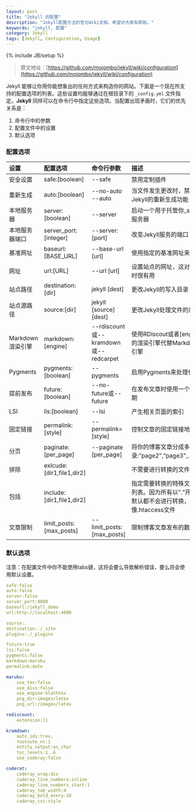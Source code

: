 ```yaml
---
layout: post
title: "Jekyll 的配置"
description: "Jekyll配置方法的官方Wiki文档，希望对大家有帮助。"
keywords: "jekyll, 配置"
category: Jekyll
tags: [Jekyll, Configuration, Usage]
---
```

{% include JB/setup %}

> 原文地址：[https://github.com/mojombo/jekyll/wiki/configuration](https://github.com/mojombo/jekyll/wiki/configuration)

Jekyll 能够让你用你能想象出的任何方式来构造你的网站。下面是一个现在所支持的配置选项的列表。这些设置均能够通过在根目录下的 `_config.yml` 文件指定。**Jekyll** 同样可以在命令行中指定这些选项。当配置出现矛盾时，它们的优先关系是：

<!-- more -->
1. 命令行中的参数
2. 配置文件中的设置
3. 默认选项

### 配置选项

|设置|配置选项|命令行参数|描述|
|:---|:---|:---|:---
|安全设置|safe:[boolean]|--safe|禁用定制插件|
|重新生成|auto:[boolean]|--no-auto --auto|当文件发生更改时，禁用或启用Jekyll的重新生成功能|
|本地服务器|server:[boolean]|--server|启动一个用于托管你_site目录的服务器|
|本地服务器端口|server_port:[integer]|--server:[port]|改变Jekyll服务的端口|
|基准网址|baseurl:[BASE_URL]|--base-url [url]|使用指定的基准网址来运行网站|
|网址|url:[URL]|--url [url]|设置站点的网址，这对环境改变时很有用|
|站点路径|destination:[dir]|jekyll [dest]|更改Jekyll的写入目录|
|站点源路径|source:[dir]|jekyll [source] [dest]|更改Jekyll处理文件的目录|
|Markdown渲染引擎|markdown:[engine]|--rdiscount或--kramdown或--redcarpet|使用RDiscout或者[engine]指定的渲染引擎代替Markdown默认引擎|
|Pygments|pygments:[boolean]|--pygments|启用Pygments来处理代码高亮|
|提前发布|future:[boolean]|--no-future或--future|在发布文章时使用一个未来的日期|
|LSI|lis:[boolean]|--lsi|产生相关页面的索引|
|固定链接|permalink:[style]|--permalink=[style]|控制文章的固定链接地址|
|分页|paginate:[per_page]|--paginate [per_page]|将你的博客文章分成多个子目录:”page2”,”page3”,…“pageN”|
|排除|exlcude:[dir1,file1,dir2]||不需要进行转换的文件列表|
|包括|include:[dir1,file1,dir2]||指定需要转换的特殊文件和目录列表。因为所有以”.”开始的文件默认都不会进行转换，就像.htaccess文件|
|文章限制|limit_posts:[max_posts]|--limit_posts:[max_posts]|限制博客文章发布的数量|

### 默认选项

注意：在配置文件中你不能使用tabs键，这将会要么导致解析错误，要么将会使用默认设置。

```yaml
safe:false
auto:false
server:false
server_port:4000
baseurl:/jekyll_demo
url:http://localhost:4000

source:.
destination:./_site
plugins:./_plugins

future:true
lsi:false
pygments:false
markdown:maruku
permalink:date

maruku:
	use_tex:false
	use_divs:false
	use_engine:blathtex
	png_dir:images/latex
	png_url:/images/latex

rediscount:
	extension:[]

kramdown:
	auto_ids:treu,
	footnote_nr:1
	entity_output:as_char
	toc_levels:1..6
	use_coderay:false

coderat:
	caderay_wrap:div
	caderay_line_numbers:inline
	caderay_line_numbers_start:1
	caderay_tab_width:4
	caderay_bold_every:10
	caderay_css:style
```

